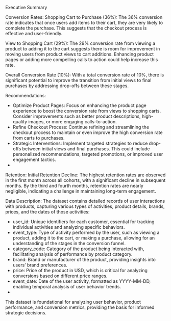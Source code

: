 Executive Summary

Conversion Rates:
Shopping Cart to Purchase (36%): The 36% conversion rate indicates that once users add items to their cart, they are very likely to complete the purchase. This suggests that the checkout process is effective and user-friendly.

View to Shopping Cart (29%): The 29% conversion rate from viewing a product to adding it to the cart suggests there is room for improvement in moving users from product views to cart additions. Enhancing product pages or adding more compelling calls to action could help increase this rate.

Overall Conversion Rate (10%): With a total conversion rate of 10%, there is significant potential to improve the transition from initial views to final purchases by addressing drop-offs between these stages.

Recommendations:
- Optimize Product Pages: Focus on enhancing the product page experience to boost the conversion rate from views to shopping carts. Consider improvements such as better product descriptions, high-quality images, or more engaging calls-to-action.
-  Refine Checkout Process: Continue refining and streamlining the checkout process to maintain or even improve the high conversion rate from carts to purchases.
- Strategic Interventions: Implement targeted strategies to reduce drop-offs between initial views and final purchases. This could include personalized recommendations, targeted promotions, or improved user engagement tactics.
- 
Retention:
Initial Retention Decline: The highest retention rates are observed in the first month across all cohorts, with a significant decline in subsequent months. By the third and fourth months, retention rates are nearly negligible, indicating a challenge in maintaining long-term engagement.

Data Description:
The dataset contains detailed records of user interactions with products, capturing various types of activities, product details, brands, prices, and the dates of those activities:

- user_id: Unique identifiers for each customer, essential for tracking individual activities and analyzing specific behaviors.
- event_type: Type of activity performed by the user, such as viewing a product, adding it to the cart, or making a purchase, allowing for an understanding of the stages in the conversion funnel.
- category_code: Category of the product being interacted with, facilitating analysis of performance by product category.
- brand: Brand or manufacturer of the product, providing insights into users’ brand preferences.
- price: Price of the product in USD, which is critical for analyzing conversions based on different price ranges.
- event_date: Date of the user activity, formatted as YYYY-MM-DD, enabling temporal analysis of user behavior trends.
- 
This dataset is foundational for analyzing user behavior, product performance, and conversion metrics, providing the basis for informed strategic decisions.



